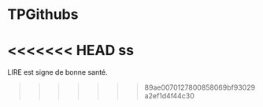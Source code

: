 # TPGithubs
<<<<<<< HEAD
ss
=======
LIRE est signe de bonne santé.
>>>>>>> 89ae0070127800858069bf93029a2ef1d4f44c30

